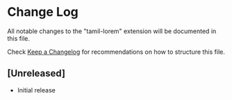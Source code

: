# Change Log

All notable changes to the "tamil-lorem" extension will be documented in this file.

Check [Keep a Changelog](http://keepachangelog.com/) for recommendations on how to structure this file.

## [Unreleased]

- Initial release